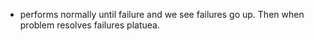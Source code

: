 - performs normally until failure and we see failures go up. Then when problem resolves failures platuea.
